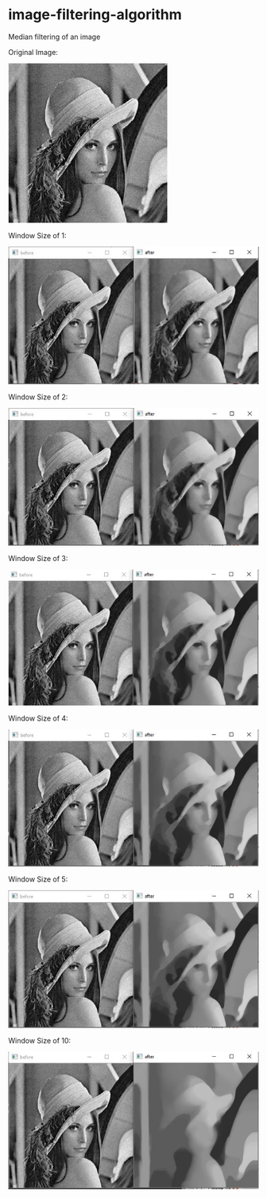# image-filtering-algorithm
Median filtering of an image

Original Image:

![Screenshot](./noisy.jpg)


Window Size of 1:

![Screenshot](./resultImages/resultWindowSize1.jpg)


Window Size of 2:

![Screenshot](./resultImages/resultWindowSize2.jpg)


Window Size of 3:

![Screenshot](./resultImages/resultWindowSize3.jpg)


Window Size of 4:

![Screenshot](./resultImages/resultWindowSize4.jpg)


Window Size of 5:

![Screenshot](./resultImages/resultWindowSize5.jpg)



Window Size of 10:

![Screenshot](./resultImages/resultWindowSize10.jpg)